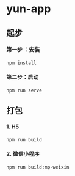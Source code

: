 # yun-app

## 起步 

#### 第一步 ：安装
```
npm install
```

#### 第二步：启动
```
npm run serve
```

## 打包

#### 1. H5
```
npm run build
```

#### 2. 微信小程序
```
npm run build:mp-weixin
```
